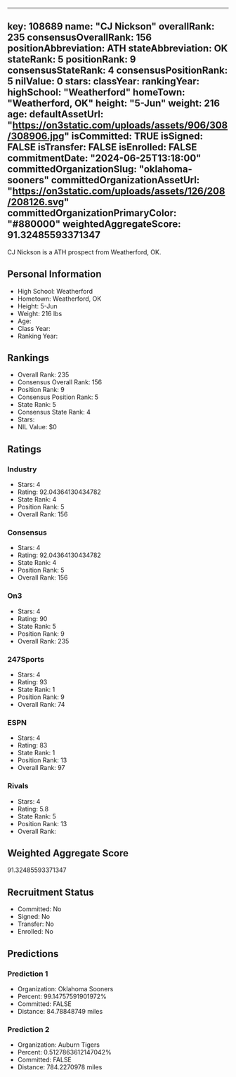 ---
  key: 108689
  name: "CJ Nickson"
  overallRank: 235
  consensusOverallRank: 156
  positionAbbreviation: ATH
  stateAbbreviation: OK
  stateRank: 5
  positionRank: 9
  consensusStateRank: 4
  consensusPositionRank: 5
  nilValue: 0
  stars: 
  classYear: 
  rankingYear: 
  highSchool: "Weatherford"
  homeTown: "Weatherford, OK"
  height: "5-Jun"
  weight: 216
  age: 
  defaultAssetUrl: "https://on3static.com/uploads/assets/906/308/308906.jpg"
  isCommitted: TRUE
  isSigned: FALSE
  isTransfer: FALSE
  isEnrolled: FALSE
  commitmentDate: "2024-06-25T13:18:00"
  committedOrganizationSlug: "oklahoma-sooners"
  committedOrganizationAssetUrl: "https://on3static.com/uploads/assets/126/208/208126.svg"
  committedOrganizationPrimaryColor: "#880000"
  weightedAggregateScore: 91.32485593371347
  ---
  
  CJ Nickson is a ATH prospect from Weatherford, OK.
  
  ## Personal Information
  - High School: Weatherford
  - Hometown: Weatherford, OK
  - Height: 5-Jun
  - Weight: 216 lbs
  - Age: 
  - Class Year: 
  - Ranking Year: 
  
  ## Rankings
  - Overall Rank: 235
  - Consensus Overall Rank: 156
  - Position Rank: 9
  - Consensus Position Rank: 5
  - State Rank: 5
  - Consensus State Rank: 4
  - Stars: 
  - NIL Value: $0
  
  ## Ratings
  
  ### Industry
  - Stars: 4
  - Rating: 92.04364130434782
  - State Rank: 4
  - Position Rank: 5
  - Overall Rank: 156
  
  ### Consensus
  - Stars: 4
  - Rating: 92.04364130434782
  - State Rank: 4
  - Position Rank: 5
  - Overall Rank: 156
  
  ### On3
  - Stars: 4
  - Rating: 90
  - State Rank: 5
  - Position Rank: 9
  - Overall Rank: 235
  
  ### 247Sports
  - Stars: 4
  - Rating: 93
  - State Rank: 1
  - Position Rank: 9
  - Overall Rank: 74
  
  ### ESPN
  - Stars: 4
  - Rating: 83
  - State Rank: 1
  - Position Rank: 13
  - Overall Rank: 97
  
  ### Rivals
  - Stars: 4
  - Rating: 5.8
  - State Rank: 5
  - Position Rank: 13
  - Overall Rank: 
  
  ## Weighted Aggregate Score
  91.32485593371347
  
  ## Recruitment Status
  - Committed: No
  - Signed: No
  - Transfer: No
  - Enrolled: No
  
  
  
  ## Predictions
  
  ### Prediction 1
  - Organization: Oklahoma Sooners
  - Percent: 99.14757591901972%
  - Committed: FALSE
  - Distance: 84.78848749 miles
  
  ### Prediction 2
  - Organization: Auburn Tigers
  - Percent: 0.5127863612147042%
  - Committed: FALSE
  - Distance: 784.2270978 miles
  